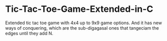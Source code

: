 # Tic-Tac-Toe-Game-Extended-in-C
Extended tic tac toe game with 4x4 up to 9x9 game options. And it has new ways of conquering, which are the sub-digagasal ones that tangeciam the edges until they add N.
